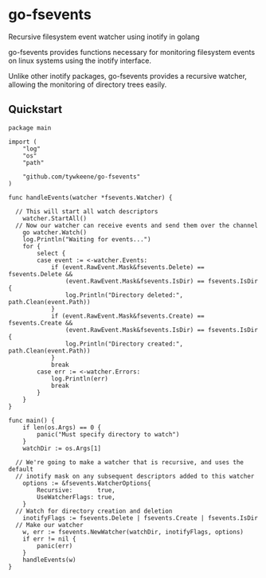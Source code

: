 # go-fsevents
Recursive filesystem event watcher using inotify in golang

go-fsevents provides functions necessary for monitoring filesystem events on linux systems using the inotify interface.

Unlike other inotify packages, go-fsevents provides a recursive watcher, allowing the monitoring of directory trees easily.

## Quickstart

```
package main

import (
	"log"
	"os"
	"path"

	"github.com/tywkeene/go-fsevents"
)

func handleEvents(watcher *fsevents.Watcher) {

  // This will start all watch descriptors
	watcher.StartAll()
  // Now our watcher can receive events and send them over the channel
	go watcher.Watch()
	log.Println("Waiting for events...")
	for {
		select {
		case event := <-watcher.Events:
			if (event.RawEvent.Mask&fsevents.Delete) == fsevents.Delete &&
				(event.RawEvent.Mask&fsevents.IsDir) == fsevents.IsDir {
				log.Println("Directory deleted:", path.Clean(event.Path))
			}
			if (event.RawEvent.Mask&fsevents.Create) == fsevents.Create &&
				(event.RawEvent.Mask&fsevents.IsDir) == fsevents.IsDir {
				log.Println("Directory created:", path.Clean(event.Path))
			}
			break
		case err := <-watcher.Errors:
			log.Println(err)
			break
		}
	}
}

func main() {
	if len(os.Args) == 0 {
		panic("Must specify directory to watch")
	}
	watchDir := os.Args[1]
  
  // We're going to make a watcher that is recursive, and uses the default
  // inotify mask on any subsequent descriptors added to this watcher
	options := &fsevents.WatcherOptions{
		Recursive:       true,
		UseWatcherFlags: true,
	}
  // Watch for directory creation and deletion
	inotifyFlags := fsevents.Delete | fsevents.Create | fsevents.IsDir
  // Make our watcher
	w, err := fsevents.NewWatcher(watchDir, inotifyFlags, options)
	if err != nil {
		panic(err)
	}
	handleEvents(w)
}
```
